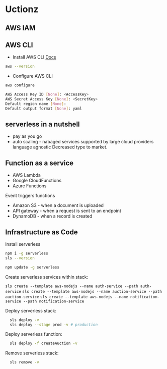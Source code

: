 # Uctionz

## AWS IAM



## AWS CLI

- Install AWS CLI [Docs](https://docs.aws.amazon.com/cli/latest/userguide/getting-started-install.html)

```bash
aws --version
```

- Configure AWS CLI

```bash
aws configure

AWS Access Key ID [None]: <AccessKey>
AWS Secret Access Key [None]: <SecretKey>
Default region name [None]: 
Default output format [None]: yaml
```

## serverless in a nutshell

- pay as you go
- auto scaling - nabaged services
  supported by large cloud providers
  language agnostic
  Decreased type to market.

## Function as a service

- AWS Lambda
- Google CloudFunctions
- Azure Functions

Event triggers functions

- Amazon S3 - when a document is uploaded
- API gateway - when a request is sent to an endpoint
- DynamoDB - when a record is created

## Infrastructure as Code

Install serverless

```bash
npm i -g serverless
sls --version

npm update -g serverless
```

Create serverless services within stack:

`sls create --template aws-nodejs --name auth-service --path auth-service`
`sls create --template aws-nodejs --name auction-service --path auction-service`
`sls create --template aws-nodejs --name notification-service --path notification-service`

Deploy serverless stack:

```bash
  sls deploy -v
  sls deploy --stage prod -v # production
```

Deploy serverless function:

```bash
  sls deploy -f createAuction -v
```

Remove serverless stack:

```bash
  sls remove -v
```
